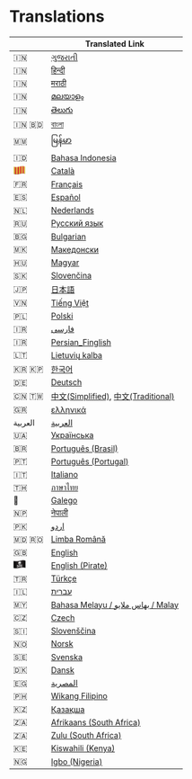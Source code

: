 # Translations

|  | Translated Link |
| --- | --- |
| 🇮🇳 | [ગુજરાતી](README.guj.md) |
| 🇮🇳 | [हिन्दी](README.hi.md) |
| 🇮🇳 | [मराठी](README.mr.md) |
| 🇮🇳 | [മലയാളം](README.ml.md) |
| 🇮🇳 | [తెలుగు](README.te.md) |
| 🇮🇳 🇧🇩 | [বাংলা](README.bn.md) |
| 🇲🇲 | [မြန်မာ](README.mm_unicode.md) |
| 🇮🇩 | [Bahasa Indonesia](README.id.md) |
| <img src="../assets/catalan1.png" width="22"> | [Català](README.ca.md) |
| 🇫🇷 | [Français](README.fr.md) |
| 🇪🇸 | [Español](README.es.md) |
| 🇳🇱 | [Nederlands](README.nl.md) |
| 🇷🇺 | [Русский язык](README.ru.md) |
| 🇧🇬 | [Bulgarian](translations/README.bg.md) |
| 🇲🇰 | [Македонски](README.mk.md) |
| 🇭🇺 | [Magyar](translations/README.hu.md) |
| :slovakia: | [Slovenčina](README.slk.md) |
| 🇯🇵 | [日本語](README.ja.md) |
| 🇻🇳 | [Tiếng Việt](README.vn.md) |
| 🇵🇱 | [Polski](README.pl.md) |
| 🇮🇷 | [فارسی](README.fa.md) |
| 🇮🇷 | [Persian_Finglish](README.fa.en.md) |
| 🇱🇹 | [Lietuvių kalba](README.lt.md) |
| 🇰🇷 🇰🇵 | [한국어](README.ko.md) |
| 🇩🇪  | [Deutsch](README.de.md) |
| 🇨🇳 🇹🇼 | [中文(Simplified)](README.chs.md), [中文(Traditional)](README.cht.md) |
| 🇬🇷 | [ελληνικά](README.gr.md) |
| العربية | [العربية](README.ar.md) |
| 🇺🇦 | [Українська](README.ua.md) |
| 🇧🇷 | [Português (Brasil)](README.pt_br.md) |
| 🇵🇹 | [Português (Portugal)](README.pt-pt.md) |
| 🇮🇹 | [Italiano](README.it.md)
| 🇹🇭 | [ภาษาไทย](README.th.md) |
| 🏴󠁥󠁳󠁧󠁡󠁿 | [Galego](README.gl.md) |
| 🇳🇵 | [नेपाली](README.np.md) |
| 🇵🇰 | [اردو](README.ur.md) |
| 🇲🇩 🇷🇴 | [Limba Română](README.ro.md) |
| :uk: | [English](../README.md) |
| <img src="../assets/pirate.png" width="22"> | [English (Pirate)](README.en-pirate.md) |
| 🇹🇷 | [Türkçe](README.tr.md) |
| 🇮🇱 | [עברית](README.hb.md) |
| 🇲🇾 | [Bahasa Melayu / بهاس ملايو‎ / Malay](README.my.md) |
| 🇨🇿 | [Czech](README.cs.md) |
| :slovenia: | [Slovenščina](README.sl.md) |
| 🇳🇴 | [Norsk](README.no.md) |
| 🇸🇪 | [Svenska](README.se.md) |
| 🇩🇰 | [Dansk](README.da.md) |
| 🇪🇬 | [المصرية](README.eg.md) |
| 🇵🇭 | [Wikang Filipino](README.tl.md) |
| 🇰🇿 | [Қазақша](README.kz.md) |
| 🇿🇦 | [Afrikaans (South Africa)](README.afk.md) |
| 🇿🇦 | [Zulu (South Africa)](README.zul.md) |
| 🇰🇪 | [Kiswahili (Kenya)](README.kws.md) |
| 🇳🇬 | [Igbo (Nigeria)](README.igb.md) |
